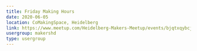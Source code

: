 ```yaml
---
title: Friday Making Hours
date: 2020-06-05
location: CoMakingSpace, Heidelberg
link: https://www.meetup.com/Heidelberg-Makers-Meetup/events/bjqtxqybcjbhb/
usergroup: makershd
type: usergroup
---
```

